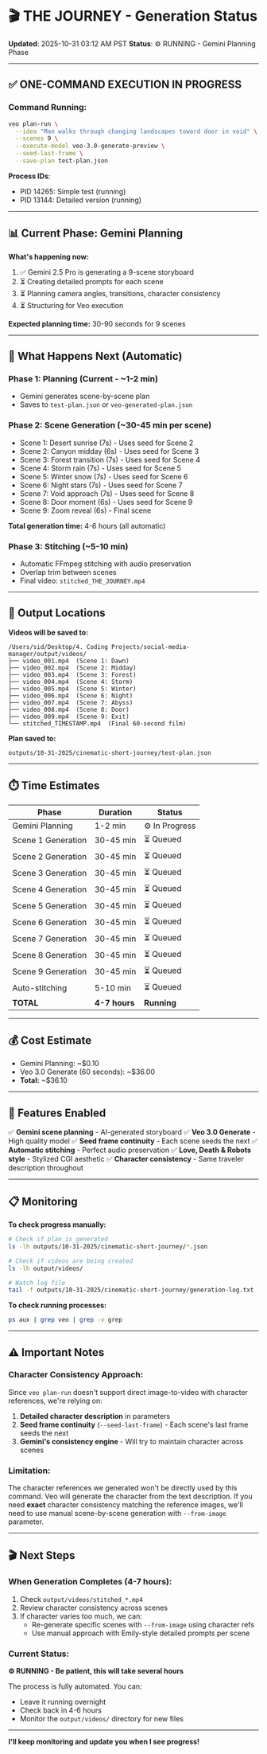 # 🎬 THE JOURNEY - Generation Status
**Updated**: 2025-10-31 03:12 AM PST
**Status**: ⚙️ RUNNING - Gemini Planning Phase

---

## ✅ ONE-COMMAND EXECUTION IN PROGRESS

### Command Running:
```bash
veo plan-run \
  --idea "Man walks through changing landscapes toward door in void" \
  --scenes 9 \
  --execute-model veo-3.0-generate-preview \
  --seed-last-frame \
  --save-plan test-plan.json
```

**Process IDs**:
- PID 14265: Simple test (running)
- PID 13144: Detailed version (running)

---

## 📊 Current Phase: Gemini Planning

**What's happening now:**
1. ✅ Gemini 2.5 Pro is generating a 9-scene storyboard
2. ⏳ Creating detailed prompts for each scene
3. ⏳ Planning camera angles, transitions, character consistency
4. ⏳ Structuring for Veo execution

**Expected planning time:** 30-90 seconds for 9 scenes

---

## 🎯 What Happens Next (Automatic)

### Phase 1: Planning (Current - ~1-2 min)
- Gemini generates scene-by-scene plan
- Saves to `test-plan.json` or `veo-generated-plan.json`

### Phase 2: Scene Generation (~30-45 min per scene)
- Scene 1: Desert sunrise (7s) - Uses seed for Scene 2
- Scene 2: Canyon midday (6s) - Uses seed for Scene 3
- Scene 3: Forest transition (7s) - Uses seed for Scene 4
- Scene 4: Storm rain (7s) - Uses seed for Scene 5
- Scene 5: Winter snow (7s) - Uses seed for Scene 6
- Scene 6: Night stars (7s) - Uses seed for Scene 7
- Scene 7: Void approach (7s) - Uses seed for Scene 8
- Scene 8: Door moment (6s) - Uses seed for Scene 9
- Scene 9: Zoom reveal (6s) - Final scene

**Total generation time:** 4-6 hours (all automatic)

### Phase 3: Stitching (~5-10 min)
- Automatic FFmpeg stitching with audio preservation
- Overlap trim between scenes
- Final video: `stitched_THE_JOURNEY.mp4`

---

## 📂 Output Locations

**Videos will be saved to:**
```
/Users/sid/Desktop/4. Coding Projects/social-media-manager/output/videos/
├── video_001.mp4  (Scene 1: Dawn)
├── video_002.mp4  (Scene 2: Midday)
├── video_003.mp4  (Scene 3: Forest)
├── video_004.mp4  (Scene 4: Storm)
├── video_005.mp4  (Scene 5: Winter)
├── video_006.mp4  (Scene 6: Night)
├── video_007.mp4  (Scene 7: Abyss)
├── video_008.mp4  (Scene 8: Door)
├── video_009.mp4  (Scene 9: Exit)
└── stitched_TIMESTAMP.mp4  (Final 60-second film)
```

**Plan saved to:**
```
outputs/10-31-2025/cinematic-short-journey/test-plan.json
```

---

## ⏱️ Time Estimates

| Phase | Duration | Status |
|-------|----------|--------|
| Gemini Planning | 1-2 min | ⚙️ In Progress |
| Scene 1 Generation | 30-45 min | ⏳ Queued |
| Scene 2 Generation | 30-45 min | ⏳ Queued |
| Scene 3 Generation | 30-45 min | ⏳ Queued |
| Scene 4 Generation | 30-45 min | ⏳ Queued |
| Scene 5 Generation | 30-45 min | ⏳ Queued |
| Scene 6 Generation | 30-45 min | ⏳ Queued |
| Scene 7 Generation | 30-45 min | ⏳ Queued |
| Scene 8 Generation | 30-45 min | ⏳ Queued |
| Scene 9 Generation | 30-45 min | ⏳ Queued |
| Auto-stitching | 5-10 min | ⏳ Queued |
| **TOTAL** | **4-7 hours** | **Running** |

---

## 💰 Cost Estimate

- Gemini Planning: ~$0.10
- Veo 3.0 Generate (60 seconds): ~$36.00
- **Total:** ~$36.10

---

## 🎯 Features Enabled

✅ **Gemini scene planning** - AI-generated storyboard
✅ **Veo 3.0 Generate** - High quality model
✅ **Seed frame continuity** - Each scene seeds the next
✅ **Automatic stitching** - Perfect audio preservation
✅ **Love, Death & Robots style** - Stylized CGI aesthetic
✅ **Character consistency** - Same traveler description throughout

---

## 📋 Monitoring

**To check progress manually:**
```bash
# Check if plan is generated
ls -lh outputs/10-31-2025/cinematic-short-journey/*.json

# Check if videos are being created
ls -lh output/videos/

# Watch log file
tail -f outputs/10-31-2025/cinematic-short-journey/generation-log.txt
```

**To check running processes:**
```bash
ps aux | grep veo | grep -v grep
```

---

## ⚠️ Important Notes

### Character Consistency Approach:
Since `veo plan-run` doesn't support direct image-to-video with character references, we're relying on:
1. **Detailed character description** in parameters
2. **Seed frame continuity** (`--seed-last-frame`) - Each scene's last frame seeds the next
3. **Gemini's consistency engine** - Will try to maintain character across scenes

### Limitation:
The character references we generated won't be directly used by this command. Veo will generate the character from the text description. If you need **exact** character consistency matching the reference images, we'll need to use manual scene-by-scene generation with `--from-image` parameter.

---

## 🎬 Next Steps

### When Generation Completes (4-7 hours):
1. Check `output/videos/stitched_*.mp4`
2. Review character consistency across scenes
3. If character varies too much, we can:
   - Re-generate specific scenes with `--from-image` using character refs
   - Use manual approach with Emily-style detailed prompts per scene

### Current Status:
**⚙️ RUNNING - Be patient, this will take several hours**

The process is fully automated. You can:
- Leave it running overnight
- Check back in 4-6 hours
- Monitor the `output/videos/` directory for new files

---

**I'll keep monitoring and update you when I see progress!**

